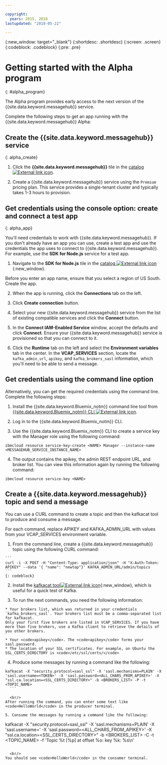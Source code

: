 ```yaml
---

copyright:
  years: 2015, 2018
lastupdated: "2018-05-22"

---
```


{:new_window: target="_blank"}
{:shortdesc: .shortdesc}
{:screen: .screen}
{:codeblock: .codeblock}
{:pre: .pre}


# Getting started with the Alpha program
{: #alpha_program}

The Alpha program provides early access to the next version of the {{site.data.keyword.messagehub}} service. 

Complete the following steps to get an app running with the {{site.data.keyword.messagehub}} Alpha:


## Create the {{site.data.keyword.messagehub}} service
{: alpha_create}


  1. Click the **{{site.data.keyword.messagehub}}** tile in the 
[catalog ![External link icon](../../icons/launch-glyph.svg "External link icon")](https://console.stage1.bluemix.net/catalog/services/message-hub).

  2. Create a {{site.data.keyword.messagehub}} service using the <code>Premium</code> pricing plan. This service provides a single-tenant cluster and typically takes 1-3 hours to provision.
 


## Get credentials using the console option: create and connect a test app
{: alpha_app}

You'll need credentials to work with {{site.data.keyword.messagehub}}. 
If you don't already have an app you can use, create a test app and use the credentials the app uses to connect to {{site.data.keyword.messagehub}}. For example, use the **SDK for Node.js** service for a test app. 

  1. Navigate to the **SDK for Node.js** tile in the [catalog ![External link icon](../../icons/launch-glyph.svg "External link icon")](https://console.stage1.bluemix.net/catalog/starters/sdk-for-nodejs){:new_window}.
   
  Before you enter an app name, ensure that you select a region of US South. Create the app.

  2. When the app is running, click the **Connections** tab on the left.

  3. Click **Create connection** button.

  4. Select your new {{site.data.keyword.messagehub}} service from the list of existing compatible services and click the **Connect** button.

  5. In the **Connect IAM-Enabled Service** window, accept the defaults and click **Connect**.
  Ensure your {{site.data.keyword.messagehub}} service is provisioned so that you can connect to it.

  6. Click the **Runtime** tab on the left and select the **Environment variables** tab in the center. In the **VCAP_SERVICES** section, locate the <code>kafka_admin_url</code>, <code>apikey</code>, and <code>kafka_brokers_sasl</code> information, which you'll need to be able to send a message.
  
## Get credentials using the command line option
Alternatively, you can get the required credentials using the command line. Complete the following steps:

  1. Install the {{site.data.keyword.Bluemix_notm}} command line tool from [{{site.data.keyword.Bluemix_notm}} CLI ![External link icon](../../icons/launch-glyph.svg "External link icon")](/docs/cli/index.html#overview).
  
  2. Log in to the {{site.data.keyword.Bluemix_notm}} CLI.
  
  3. Use the {{site.data.keyword.Bluemix_notm}} CLI to create a service key with the Manager role using the following command:
  ```
  ibmcloud resource service-key-create <NAME> Manager --instance-name <MESSAGEHUB_SERVICE_INSTANCE_NAME>
  ```
  4. The output contains the apikey, the admin REST endpoint URL, and broker list. You can view this information again by running the following command:
  ```
  ibmcloud resource service-key <NAME>
  ```

## Create a {{site.data.keyword.messagehub}} topic and send a message

You can use a CURL command to create a topic and then the kafkacat tool to produce and consume a message. 

For each command, replace APIKEY and KAFKA_ADMIN_URL with values from your VCAP_SERVICES environment variable.

  1. From the command line, create a {{site.data.keyword.messagehub}} topic using the following CURL command:
  
    ```
    curl -i -X POST -H "Content-Type: application/json" -H "X-Auth-Token: APIKEY" --data '{ "name": "newtop"}' KAFKA_ADMIN_URL/admin/topics
    ```
    {: codeblock}

  2. Install the [kafkacat tool![External link icon](../../icons/launch-glyph.svg "External link icon")](https://github.com/edenhill/kafkacat#install){:new_window}, which is useful for a quick test of Kafka.
  
  3. To run the next commands, you need the following information:
  
    * Your brokers list, which was returned in your credentials `kafka_brokers_sasl`. Your brokers list must be a comma-separated list for kafkacat. 
	Only your first five brokers are listed in VCAP_SERVICES. If you have more than five brokers, use a Kafka client to retrieve the details of you other brokers. 
  
    * Your <code>apikey</code>. The <code>apikey</code> forms your sasl.password.
    * The location of your SSL certificates. For example, on Ubuntu the SSL_CERTS_DIRECTORY is <code>/etc/ssl/certs/</code>
  
  4. Produce some messages by running a command like the following:
  ```
  kafkacat -X "security.protocol=sasl_ssl" -X 'sasl.mechanisms=PLAIN' -X 'sasl.username=<TOKEN>' -X 'sasl.password=<ALL_CHARS_FROM_APIKEY>' -X "ssl.ca.location=<SSL_CERTS_DIRECTORY>" -b <BROKERS_LIST> -P -t <TOPIC_NAME>
    ```
		
	<br/>
  After running the command, you can enter some text like <code>HelloWorld</code> in the producer terminal.
  
  5. Consume the messages by running a command like the following:
  ```
  kafkacat -X "security.protocol=sasl_ssl" -X 'sasl.mechanisms=PLAIN' -X 'sasl.username=<TOKEN>' -X 'sasl.password=<ALL_CHARS_FROM_APIKEY>' -X "ssl.ca.location=<SSL_CERTS_DIRECTORY>" -b <BROKERS_LIST> -C -t <TOPIC_NAME> -f 'Topic %t [%p] at offset %o: key %k: %s\n'
  ```
	
	<br/>
  You should see <code>HelloWorld</code> in the consumer terminal.

